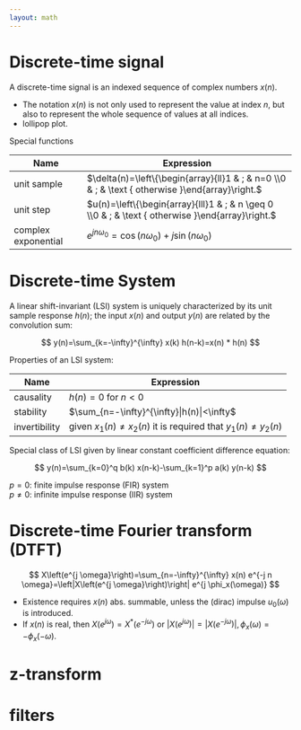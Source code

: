 ```yaml
---
layout: math
---
```

# Discrete-time signal

A discrete-time signal is an indexed sequence of complex numbers $x(n)$.
- The notation $x(n)$ is not only used to represent the value at index $n$, but also to represent the whole sequence of values at all indices.
- lollipop plot.

Special functions

| Name                | Expression                                                                                        |
| ------------------- | ------------------------------------------------------------------------------------------------- |
| unit sample         | $\delta(n)=\left\{\begin{array}{ll}1 & ; & n=0 \\0 & ; & \text { otherwise }\end{array}\right.$   |
| unit step           | $u(n)=\left\{\begin{array}{lll}1 & ; & n \geq 0 \\0 & ;  & \text { otherwise }\end{array}\right.$ |
| complex exponential | $e^{j n \omega_0}=\cos \left(n \omega_0\right)+j \sin\left(n \omega_0\right)$                     |

# Discrete-time System

A linear shift-invariant (LSI) system is uniquely characterized by its unit sample response $h(n)$; the input $x(n)$ and output $y(n)$ are related by the convolution sum:

$$
y(n)=\sum_{k=-\infty}^{\infty} x(k) h(n-k)=x(n) * h(n)
$$

Properties of an LSI system:

| Name          | Expression                                                          |
| ------------- | ------------------------------------------------------------------- |
| causality     | $h(n)=0$ for $n<0$                                                  |
| stability     | $\sum_{n=-\infty}^{\infty}\|h(n)\|<\infty$                          |
| invertibility | given $x_1(n) \neq x_2(n)$ it is required that $y_1(n) \neq y_2(n)$ |

Special class of LSI given by linear constant coefficient difference equation:

$$
y(n)=\sum_{k=0}^q b(k) x(n-k)-\sum_{k=1}^p a(k) y(n-k)
$$

$p=0$: finite impulse response (FIR) system  
$p \neq 0$: infinite impulse response (IIR) system

# Discrete-time Fourier transform (DTFT)

$$
X\left(e^{j \omega}\right)=\sum_{n=-\infty}^{\infty} x(n) e^{-j n \omega}=\left|X\left(e^{j \omega}\right)\right| e^{j \phi_x(\omega)}
$$

- Existence requires $x(n)$ abs. summable, unless the (dirac) impulse $u_0(\omega)$ is introduced.
- If $x(n)$ is real, then $X\left(e^{j \omega}\right)=X^*\left(e^{-j \omega}\right)$ or $\left|X\left(e^{j \omega}\right)\right|=\left|X\left(e^{-j \omega}\right)\right|, \phi_x(\omega)=-\phi_x(-\omega)$.

# z-transform


# filters




